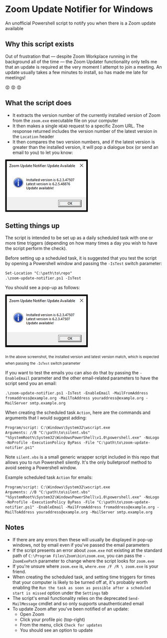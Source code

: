 
# Zoom Update Notifier for Windows

An unofficial Powershell script to notify you when there is a Zoom update available

## Why this script exists
Out of frustration that — despite Zoom Workplace running in the background all of the time — the Zoom Updater functionality only tells me that an update is required at the very moment I attempt to join a meeting. An update usually takes a few minutes to install, so has made me late for meetings!

:rage: :rage: :rage:

## What the script does
* It extracts the version number of the currently installed version of Zoom from the `zoom.exe` executable file on your computer
* It then makes a single `HEAD` request to a specific Zoom URL. The response returned includes the version number of the latest version in the `Location` header
* It then compares the two version numbers, and if the latest version is greater than the installed version, it will pop a dialogue box (or send an email to you) to let you know:

![An image of the test window](./window_screenshot_live.png?raw=true)

## Setting things up
The script is intended to be set up as a daily scheduled task with one or more time triggers (depending on how many times a day you wish to have the script perform the check).

Before setting up a scheduled task, it is suggested that you test the script by opening a Powershell window and passing the `-IsTest` switch parameter:
```
Set-Location "C:\path\to\repo"
.\zoom-update-notifier.ps1 -IsTest
```
You should see a pop-up as follows:

![An image of the test window](./window_screenshot_test.png?raw=true)

<sub>In the above screenshot, the installed version and latest version match, which is expected when passing the `-IsTest` switch parameter</sub>

If you want to test the emails you can also do that by passing the `-EnableEmail` parameter and the other email-related parameters to have the script send you an email:

```
.\zoom-update-notifier.ps1 -IsTest -EnableEmail -MailFromAddress fromaddress@example.org -MailToAddress youraddress@example.org -MailServer smtp.example.org
```

When creating the scheduled task `Action`, here are the commands and arguments that I would suggest adding:
```
Program/script: C:\Windows\System32\wscript.exe
Arguments: //B "C:\path\to\silent.vbs" "%SystemRoot%\System32\WindowsPowerShell\v1.0\powershell.exe" -NoLogo -NoProfile -ExecutionPolicy ByPass -File "C:\path\to\zoom-update-notifier.ps1"
```
Note `silent.vbs` is a small generic wrapper script included in this repo that allows you to run Powershell silently. It's the only bulletproof method to avoid seeing a Powershell window.

Example scheduled task `Action` for emails:
```
Program/script: C:\Windows\System32\wscript.exe
Arguments: //B "C:\path\to\silent.vbs" "%SystemRoot%\System32\WindowsPowerShell\v1.0\powershell.exe" -NoLogo -NoProfile -ExecutionPolicy ByPass -File "C:\path\to\zoom-update-notifier.ps1" -EnableEmail -MailFromAddress fromaddress@example.org -MailToAddress youraddress@example.org -MailServer smtp.example.org
```

## Notes
* If there are any errors then these will usually be displayed in pop-up windows, not by email even if you've passed the email parameters
* If the script presents an error about `zoom.exe` not existing at the standard path of `C:\Program Files\Zoom\bin\zoom.exe`, you can pass the `-ZoomExePath` parameter to change where the script looks for `zoom.exe`
* If you're unsure where `zoom.exe` is, `where.exe /F /R \ zoom.exe` is your friend.
* When creating the scheduled task, and setting time triggers for times that your computer is likely to be turned off at, it's probably worth enabling the `Run the task as soon as possible after a scheduled start is missed` option under the `Settings` tab
* The script's email functionality relies on the deprecated `Send-MailMessage` cmdlet and so only supports unauthenticated email
* To update Zoom after you've been notified of an update:
    * Open Zoom
    * Click your profile pic (top-right)
    * From the menu, click `Check for updates`
    * You should see an option to update
